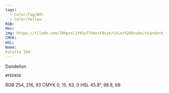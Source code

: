 ```yaml
---
tags:
  - Color/Tag/NTC
  - Color/Yellow
RGB: 
Hex: 
img: https://filedn.com/l0hpzxl1f01yT7GHxtF8cyk/Color%20Snake/standard_csv_to_svg//FED85D.svg
CMYK: 
HSL: 
Name: 
Palette ID#:
---
```

Dandelion
```palette
#FED85D
```
RGB 254, 216, 93
CMYK	0, 15, 63, 0
HSL	45.8°, 98.8, 68